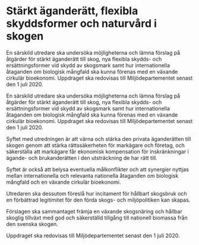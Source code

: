 # Stärkt äganderätt, flexibla skyddsformer och naturvård i skogen

En särskild utredare ska undersöka möjligheterna och lämna förslag på åtgärder för stärkt äganderätt till skog, nya flexibla skydds- och ersättningsformer vid skydd av skogsmark samt hur internationella åtaganden om biologisk mångfald ska kunna förenas med en växande cirkulär bioekonomi. Uppdraget ska redovisas till Miljödepartementet senast den 1 juli 2020.

En särskild utredare ska undersöka möjligheterna och lämna förslag på åtgärder för stärkt äganderätt till skog, nya flexibla skydds- och ersättningsformer vid skydd av skogsmark samt hur internationella åtaganden om biologisk mångfald ska kunna förenas med en växande cirkulär bioekonomi. Uppdraget ska redovisas till Miljödepartementet senast den 1 juli 2020.

Syftet med utredningen är att värna och stärka den privata äganderätten till skogen genom att stärka rättssäkerheten för markägare och företag, och säkerställa att markägare får ekonomisk kompensation för inskränkningar i ägande- och brukanderätten i den utsträckning de har rätt till.

Syftet är också att belysa eventuella målkonflikter och att synergier nyttjas mellan internationella och relevanta nationella åtaganden om biologisk mångfald och en växande cirkulär bioekonomi.

Utredaren ska dessutom föreslå hur incitament för hållbart skogsbruk och en förbättrad legitimitet för den förda skogs- och miljöpolitiken kan skapas.

Förslagen ska sammantaget främja en växande skogsnäring och hållbar skoglig tillväxt med god och säkerställd tillgång till nationell biomassa från den svenska skogen.

Uppdraget ska redovisas till Miljödepartementet senast den 1 juli 2020.
